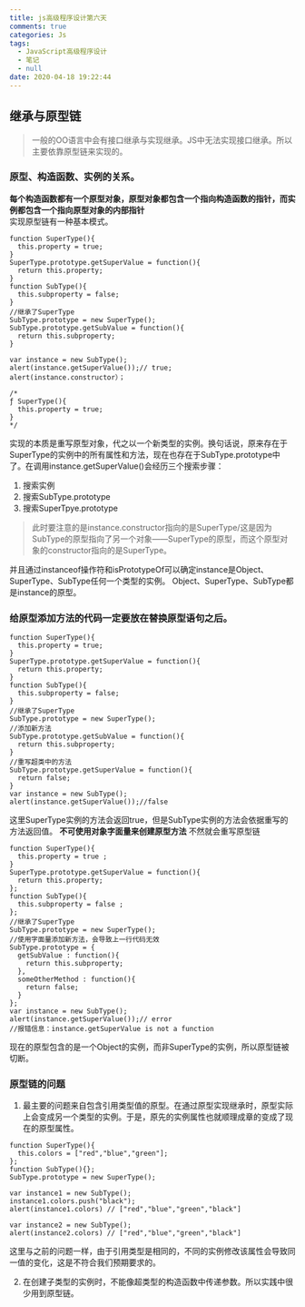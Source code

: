 ```yaml
---
title: js高级程序设计第六天
comments: true
categories: Js
tags:
  - JavaScript高级程序设计
  - 笔记
  - null
date: 2020-04-18 19:22:44
---
```

## 继承与原型链
>一般的OO语言中会有接口继承与实现继承。JS中无法实现接口继承。所以主要依靠原型链来实现的。
### 原型、构造函数、实例的关系。
**每个构造函数都有一个原型对象，原型对象都包含一个指向构造函数的指针，而实例都包含一个指向原型对象的内部指针**  
实现原型链有一种基本模式。
```
function SuperType(){
  this.property = true;
}
SuperType.prototype.getSuperValue = function(){
  return this.property;
}
function SubType(){
  this.subproperty = false;
}
//继承了SuperType
SubType.prototype = new SuperType();
SubType.prototype.getSubValue = function(){
  return this.subproperty;
}

var instance = new SubType();
alert(instance.getSuperValue());// true;
alert(instance.constructor）；

/*
ƒ SuperType(){
  this.property = true;
}
*/
```
实现的本质是重写原型对象，代之以一个新类型的实例。换句话说，原来存在于SuperType的实例中的所有属性和方法，现在也存在于SubType.prototype中了。在调用instance.getSuperValue()会经历三个搜索步骤：  
1. 搜索实例
2. 搜索SubType.prototype
3. 搜索SuperTpye.prototype
>此时要注意的是instance.constructor指向的是SuperType/这是因为SubType的原型指向了另一个对象——SuperType的原型，而这个原型对象的constructor指向的是SuperType。  

并且通过instanceof操作符和isPrototypeOf可以确定instance是Object、SuperType、SubType任何一个类型的实例。
Object、SuperType、SubType都是instance的原型。

### 给原型添加方法的代码一定要放在替换原型语句之后。
```
function SuperType(){
  this.property = true;
}
SuperType.prototype.getSuperValue = function(){
  return this.property;
}
function SubType(){
  this.subproperty = false;
}
//继承了SuperType
SubType.prototype = new SuperType();
//添加新方法
SubType.prototype.getSubValue = function(){
  return this.subproperty;
}
//重写超类中的方法
SubType.prototype.getSuperValue = function(){
  return false;
}
var instance = new SubType();
alert(instance.getSuperValue());//false
```
这里SuperType实例的方法会返回true，但是SubType实例的方法会依据重写的方法返回值。
**不可使用对象字面量来创建原型方法**
不然就会重写原型链
```
function SuperType(){
  this.property = true ;
}
SuperType.prototype.getSuperValue = function(){
  return this.property;
};
function SubType(){
  this.subproperty = false ;
};
//继承了SuperType
SubType.prototype = new SuperType();
//使用字面量添加新方法，会导致上一行代码无效
SubType.prototype = {
  getSubValue : function(){
    return this.subproperty;
  },
  someOtherMethod : function(){
    return false;
  }
};
var instance = new SubType();
alert(instance.getSuperValue());// error
//报错信息：instance.getSuperValue is not a function
```
现在的原型包含的是一个Object的实例，而非SuperType的实例，所以原型链被切断。
### 原型链的问题
1. 最主要的问题来自包含引用类型值的原型。在通过原型实现继承时，原型实际上会变成另一个类型的实例。于是，原先的实例属性也就顺理成章的变成了现在的原型属性。
```
function SuperType(){
  this.colors = ["red","blue","green"];
};
function SubType(){};
SubType.prototype = new SuperType();

var instance1 = new SubType();
instance1.colors.push("black");
alert(instance1.colors) // ["red","blue","green","black"]

var instance2 = new SubType();
alert(instance2.colors) // ["red","blue","green","black"]
```
这里与之前的问题一样，由于引用类型是相同的，不同的实例修改该属性会导致同一值的变化，这是不符合我们预期要求的。

2. 在创建子类型的实例时，不能像超类型的构造函数中传递参数。所以实践中很少用到原型链。